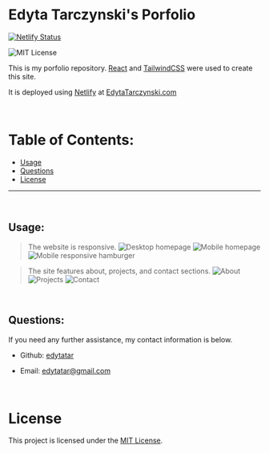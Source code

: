 # Edyta Tarczynski's Porfolio
[![Netlify Status](https://api.netlify.com/api/v1/badges/ceaa65ef-ff1e-4e3f-b320-cc1586c049ad/deploy-status)](https://app.netlify.com/sites/edytatarczynski/deploys)

  ![MIT License](https://img.shields.io/badge/License-MIT-yellow.svg)
  <br>

This is my porfolio repository. [React](https://reactjs.org/) and [TailwindCSS](https://tailwindcss.com/) were used to create this site. 

It is deployed using [Netlify](https://www.netlify.com/) at [EdytaTarczynski.com](https://www.edytatarczynskicom/)
  

  &nbsp;
  # Table of Contents:
  * [Usage](#usage)
  * [Questions](#questions)
  * [License](#license)
  
---
  &nbsp;
  ## Usage:
 > The website is responsive.
  ![Desktop homepage](https://user-images.githubusercontent.com/87889660/156941647-2f56d732-fb18-4a68-aa3c-f0c37a51716d.png)
  ![Mobile homepage](https://user-images.githubusercontent.com/87889660/156941653-510869a3-259c-4344-b959-56efeadc25c5.png)
  ![Mobile responsive hamburger](https://user-images.githubusercontent.com/87889660/156941658-0886f4be-5d2c-4011-be36-1ce28cc93f93.png)

  > The site features about, projects, and contact sections.
  ![About](https://user-images.githubusercontent.com/87889660/156941809-ff02900b-fbd1-4dc0-a950-8307fcd1c95b.png)
  ![Projects](https://user-images.githubusercontent.com/87889660/156941813-440d0ce3-362c-47dc-92d9-4455be8eb2dc.png)
  ![Contact](https://user-images.githubusercontent.com/87889660/156941815-d69bf7b0-a749-4a18-ad73-ccc5088c43b2.png)

  &nbsp;
  ## Questions:
  If you need any further assistance, my contact information is below.
  * Github: [edytatar](<https://github.com/edytatar>)
  
  * Email: edytatar@gmail.com

  &nbsp;
# License
This project is licensed under the [MIT License](https://opensource.org/licenses/MIT).



